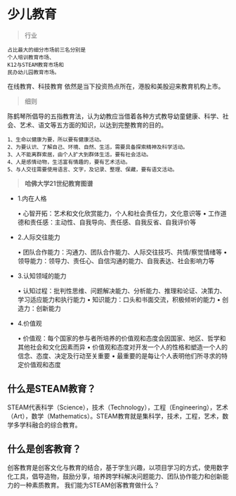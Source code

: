 # 少儿教育 

> 行业

    占比最大的细分市场前三名分别是 
    个人培训教育市场、
    K12与STEAM教育市场和
    民办幼儿园教育市场。

在线教育、科技教育 依然是当下投资热点所在，港股和美股迎来教育机构上市。


> 细则

陈鹤琴所倡导的五指教育法，认为幼教应当借着各种方式教导幼童健康、科学、社会、艺术、语文等五方面的知识，以达到完整教育的目的。

    1、生命以健康为要，所以要有健康活动。 
    2、为要认识、了解自己、环境、自然、生活，需要具备探索精神及科学活动。 
    3、人不能离群索居，由个人扩大到群体生活，要有社会活动。 
    4、人是感情动物，生活富有情趣的，要有艺术活动。
    5、与人交往需要使用语言、文字，及记录、整理、保藏，要有语文活动。


> **哈佛大学21世纪教育图谱**

* 1.内在人格

    • 心智开拓：艺术和文化欣赏能力，个人和社会责任力，文化意识等
    • 工作道德和责任感：主动性、自我导向、责任感、自我反省、自我评价等

* 2.人际交往能力

    • 团队合作能力：沟通力、团队合作能力、人际交往技巧、共情/察觉情绪等
    • 领导能力：领导力、责任心、自信沟通的能力、自我表达、社会影响力等

* 3.认知领域的能力

    • 认知过程：批判性思维、问题解决能力、分析能力、推理和论证、决策力、学习适应能力和执行能力
    • 知识能力：口头和书面交流，积极倾听的能力
    • 创造力：创新能力

* 4.价值观

    • 价值观：每个国家的参与者所培养的价值观和态度会因国家、地区、哲学和其他社会和文化因素而异
    • 价值观和态度对开发一个人的性格和塑造一个人的信念、态度、决定及行动至关重要
    • 最重要的是每让个人表明他们所寻求的特定价值观和态度


## 什么是STEAM教育？
STEAM代表科学（Science），技术（Technology），工程（Engineering），艺术（Art），数学（Mathematics）。STEAM教育就是集科学，技术，工程，艺术，数学多学科融合的综合教育。
## 什么是创客教育？
创客教育是创客文化与教育的结合，基于学生兴趣，以项目学习的方式，使用数字化工具，倡导造物，鼓励分享，培养跨学科解决问题能力、团队协作能力和创新能力的一种素质教育。
我们能为STEAM创客教育做什么？
